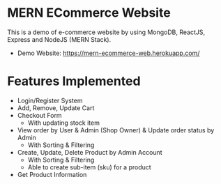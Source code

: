 # MERN ECommerce Website
This is a demo of e-commerce website by using MongoDB, ReactJS, Express and NodeJS (MERN Stack).

- Demo Website: https://mern-ecommerce-web.herokuapp.com/

# Features Implemented
- Login/Register System
- Add, Remove, Update Cart
- Checkout Form
  - With updating stock item
- View order by User & Admin (Shop Owner) & Update order status by Admin
  - With Sorting & Filtering
- Create, Update, Delete Product by Admin Account 
  - With Sorting & Filtering
  - Able to create sub-item (sku) for a product
- Get Product Information
